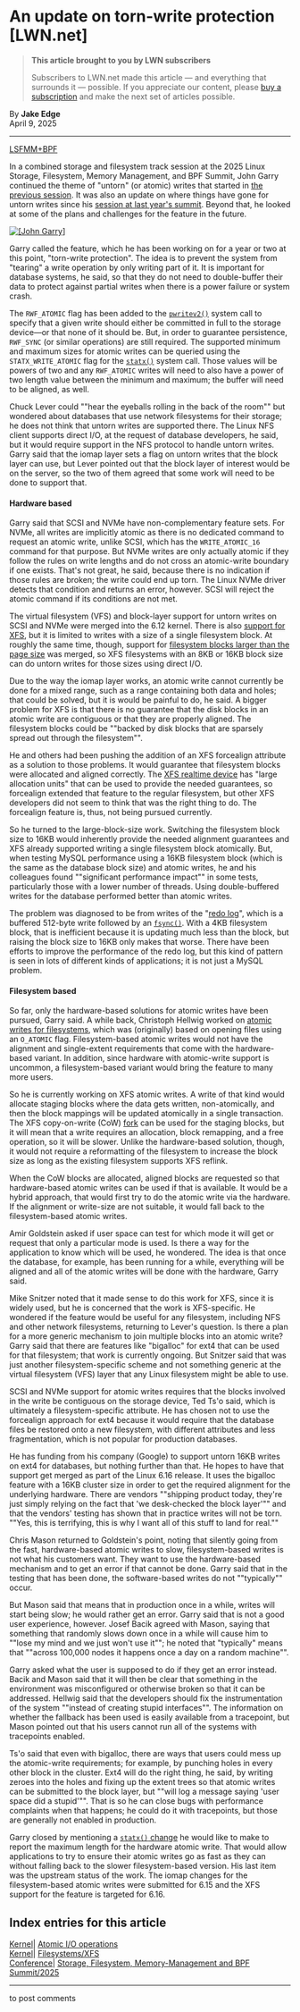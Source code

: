 # An update on torn-write protection [LWN.net]

> **This article brought to you by LWN subscribers**
> 
> Subscribers to LWN.net made this article — and everything that surrounds it — possible. If you appreciate our content, please [buy a subscription](/Promo/nst-nag3/subscribe) and make the next set of articles possible. 

By **Jake Edge**  
April 9, 2025 

* * *

[LSFMM+BPF](/Articles/lsfmmbpf2025/)

In a combined storage and filesystem track session at the 2025 Linux Storage, Filesystem, Memory Management, and BPF Summit, John Garry continued the theme of "untorn" (or atomic) writes that started in [the previous session](/Articles/1016015/). It was also an update on where things have gone for untorn writes since his [session at last year's summit](/Articles/974578/). Beyond that, he looked at some of the plans and challenges for the feature in the future. 

[ ![\[John Garry\]](https://static.lwn.net/images/2025/lsfmb-garry-sm.png) ](/Articles/1016880/)

Garry called the feature, which he has been working on for a year or two at this point, "torn-write protection". The idea is to prevent the system from "tearing" a write operation by only writing part of it. It is important for database systems, he said, so that they do not need to double-buffer their data to protect against partial writes when there is a power failure or system crash. 

The `RWF_ATOMIC` flag has been added to the [`pwritev2()`](https://www.man7.org/linux/man-pages/man2/pwritev.2.html) system call to specify that a given write should either be committed in full to the storage device—or that none of it should be. But, in order to guarantee persistence, `RWF_SYNC` (or similar operations) are still required. The supported minimum and maximum sizes for atomic writes can be queried using the `STATX_WRITE_ATOMIC` flag for the [`statx()`](https://man7.org/linux/man-pages/man2/statx.2.html) system call. Those values will be powers of two and any `RWF_ATOMIC` writes will need to also have a power of two length value between the minimum and maximum; the buffer will need to be aligned, as well. 

Chuck Lever could ""hear the eyeballs rolling in the back of the room"" but wondered about databases that use network filesystems for their storage; he does not think that untorn writes are supported there. The Linux NFS client supports direct I/O, at the request of database developers, he said, but it would require support in the NFS protocol to handle untorn writes. Garry said that the iomap layer sets a flag on untorn writes that the block layer can use, but Lever pointed out that the block layer of interest would be on the server, so the two of them agreed that some work will need to be done to support that. 

#### Hardware based

Garry said that SCSI and NVMe have non-complementary feature sets. For NVMe, all writes are implicitly atomic as there is no dedicated command to request an atomic write, unlike SCSI, which has the `WRITE_ATOMIC_16` command for that purpose. But NVMe writes are only actually atomic if they follow the rules on write lengths and do not cross an atomic-write boundary if one exists. That's not great, he said, because there is no indication if those rules are broken; the write could end up torn. The Linux NVMe driver detects that condition and returns an error, however. SCSI will reject the atomic command if its conditions are not met. 

The virtual filesystem (VFS) and block-layer support for untorn writes on SCSI and NVMe were merged into the 6.12 kernel. There is also [support for XFS](/Articles/1009298/), but it is limited to writes with a size of a single filesystem block. At roughly the same time, though, support for [filesystem blocks larger than the page size](/Articles/1009548/) was merged, so XFS filesystems with an 8KB or 16KB block size can do untorn writes for those sizes using direct I/O. 

Due to the way the iomap layer works, an atomic write cannot currently be done for a mixed range, such as a range containing both data and holes; that could be solved, but it is would be painful to do, he said. A bigger problem for XFS is that there is no guarantee that the disk blocks in an atomic write are contiguous or that they are properly aligned. The filesystem blocks could be ""backed by disk blocks that are sparsely spread out through the filesystem"". 

He and others had been pushing the addition of an XFS forcealign attribute as a solution to those problems. It would guarantee that filesystem blocks were allocated and aligned correctly. The [XFS realtime device](https://blogs.oracle.com/linux/post/xfs-realtime-device) has "large allocation units" that can be used to provide the needed guarantees, so forcealign extended that feature to the regular filesystem, but other XFS developers did not seem to think that was the right thing to do. The forcealign feature is, thus, not being pursued currently. 

So he turned to the large-block-size work. Switching the filesystem block size to 16KB would inherently provide the needed alignment guarantees and XFS already supported writing a single filesystem block atomically. But, when testing MySQL performance using a 16KB filesystem block (which is the same as the database block size) and atomic writes, he and his colleagues found ""significant performance impact"" in some tests, particularly those with a lower number of threads. Using double-buffered writes for the database performed better than atomic writes. 

The problem was diagnosed to be from writes of the "[redo log](https://dev.mysql.com/doc/refman/8.0/en/innodb-redo-log.html)", which is a buffered 512-byte write followed by an [`fsync()`](https://www.man7.org/linux/man-pages/man2/fsync.2.html). With a 4KB filesystem block, that is inefficient because it is updating much less than the block, but raising the block size to 16KB only makes that worse. There have been efforts to improve the performance of the redo log, but this kind of pattern is seen in lots of different kinds of applications; it is not just a MySQL problem. 

#### Filesystem based

So far, only the hardware-based solutions for atomic writes have been pursued, Garry said. A while back, Christoph Hellwig worked on [atomic writes for filesystems](/Articles/789600/), which was (originally) based on opening files using an `O_ATOMIC` flag. Filesystem-based atomic writes would not have the alignment and single-extent requirements that come with the hardware-based variant. In addition, since hardware with atomic-write support is uncommon, a filesystem-based variant would bring the feature to many more users. 

So he is currently working on XFS atomic writes. A write of that kind would allocate staging blocks where the data gets written, non-atomically, and then the block mappings will be updated atomically in a single transaction. The XFS copy-on-write (CoW) [fork](https://en.wikipedia.org/wiki/Fork_\(file_system\)) can be used for the staging blocks, but it will mean that a write requires an allocation, block remapping, and a free operation, so it will be slower. Unlike the hardware-based solution, though, it would not require a reformatting of the filesystem to increase the block size as long as the existing filesystem supports XFS reflink. 

When the CoW blocks are allocated, aligned blocks are requested so that hardware-based atomic writes can be used if that is available. It would be a hybrid approach, that would first try to do the atomic write via the hardware. If the alignment or write-size are not suitable, it would fall back to the filesystem-based atomic writes. 

Amir Goldstein asked if user space can test for which mode it will get or request that only a particular mode is used. Is there a way for the application to know which will be used, he wondered. The idea is that once the database, for example, has been running for a while, everything will be aligned and all of the atomic writes will be done with the hardware, Garry said. 

Mike Snitzer noted that it made sense to do this work for XFS, since it is widely used, but he is concerned that the work is XFS-specific. He wondered if the feature would be useful for any filesystem, including NFS and other network filesystems, returning to Lever's question. Is there a plan for a more generic mechanism to join multiple blocks into an atomic write? Garry said that there are features like "bigalloc" for ext4 that can be used for that filesystem; that work is currently ongoing. But Snitzer said that was just another filesystem-specific scheme and not something generic at the virtual filesystem (VFS) layer that any Linux filesystem might be able to use. 

SCSI and NVMe support for atomic writes requires that the blocks involved in the write be contiguous on the storage device, Ted Ts'o said, which is ultimately a filesystem-specific attribute. He has chosen not to use the forcealign approach for ext4 because it would require that the database files be restored onto a new filesystem, with different attributes and less fragmentation, which is not popular for production databases. 

He has funding from his company (Google) to support untorn 16KB writes on ext4 for databases, but nothing further than that. He hopes to have that support get merged as part of the Linux 6.16 release. It uses the bigalloc feature with a 16KB cluster size in order to get the required alignment for the underlying hardware. There are vendors ""shipping product today, they're just simply relying on the fact that 'we desk-checked the block layer'"" and that the vendors' testing has shown that in practice writes will not be torn. ""Yes, this is terrifying, this is why I want all of this stuff to land for real."" 

Chris Mason returned to Goldstein's point, noting that silently going from the fast, hardware-based atomic writes to slow, filesystem-based writes is not what his customers want. They want to use the hardware-based mechanism and to get an error if that cannot be done. Garry said that in the testing that has been done, the software-based writes do not ""typically"" occur. 

But Mason said that means that in production once in a while, writes will start being slow; he would rather get an error. Garry said that is not a good user experience, however. Josef Bacik agreed with Mason, saying that something that randomly slows down once in a while will cause him to ""lose my mind and we just won't use it""; he noted that "typically" means that ""across 100,000 nodes it happens once a day on a random machine"". 

Garry asked what the user is supposed to do if they get an error instead. Bacik and Mason said that it will then be clear that something in the environment was misconfigured or otherwise broken so that it can be addressed. Hellwig said that the developers should fix the instrumentation of the system ""instead of creating stupid interfaces"". The information on whether the fallback has been used is easily available from a tracepoint, but Mason pointed out that his users cannot run all of the systems with tracepoints enabled. 

Ts'o said that even with bigalloc, there are ways that users could mess up the atomic-write requirements; for example, by punching holes in every other block in the cluster. Ext4 will do the right thing, he said, by writing zeroes into the holes and fixing up the extent trees so that atomic writes can be submitted to the block layer, but ""will log a message saying 'user space did a stupid'"". That is so he can close bugs with performance complaints when that happens; he could do it with tracepoints, but those are generally not enabled in production. 

Garry closed by mentioning a [`statx()` change](/ml/linux-xfs/20250319114402.3757248-1-john.g.garry@oracle.com/) he would like to make to report the maximum length for the hardware atomic write. That would allow applications to try to ensure their atomic writes go as fast as they can without falling back to the slower filesystem-based version. His last item was the upstream status of the work. The iomap changes for the filesystem-based atomic writes were submitted for 6.15 and the XFS support for the feature is targeted for 6.16. 

  
Index entries for this article  
---  
[Kernel](/Kernel/Index)| [Atomic I/O operations](/Kernel/Index#Atomic_IO_operations)  
[Kernel](/Kernel/Index)| [Filesystems/XFS](/Kernel/Index#Filesystems-XFS)  
[Conference](/Archives/ConferenceIndex/)| [Storage, Filesystem, Memory-Management and BPF Summit/2025](/Archives/ConferenceIndex/#Storage_Filesystem_Memory-Management_and_BPF_Summit-2025)  
  


* * *

to post comments 
